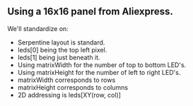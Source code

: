 ## Using a 16x16 panel from  Aliexpress.

We'll standardize on:

* Serpentine layout is standard.
* leds[0] being the top left pixel.
* leds[1] being just beneath it.
* Using matrixWidth for the number of top to bottom LED's.
* Using matrixHeight for the number of left to right LED's.
* matrixWidth corresponds to rows
* matrixHeight corresponds to columns
* 2D addressing is leds[XY(row, col)]
